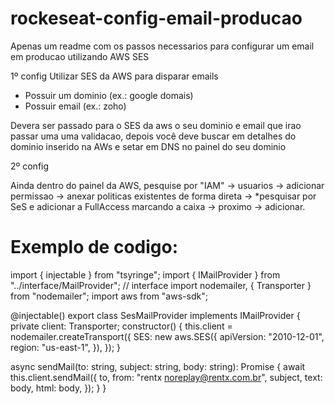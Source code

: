 # rockeseat-config-email-producao
Apenas um readme com os passos necessarios para configurar um email em producao utilizando AWS SES

1º config
Utilizar SES da AWS para disparar emails
- Possuir um dominio (ex.: google domais)
- Possuir email (ex.: zoho)

Devera ser passado para o SES da aws o seu dominio e email que irao passar uma uma validacao, depois você deve buscar em detalhes do dominio inserido na AWs e setar em DNS no painel do seu dominio

2º config

Ainda dentro do painel da AWS, pesquise por "IAM" -> usuarios -> adicionar permissao -> anexar politicas existentes de forma direta -> *pesquisar por SeS  e adicionar a FullAccess marcando a caixa -> proximo -> adicionar.

# Exemplo de codigo:

import { injectable } from "tsyringe";
import { IMailProvider } from "../interface/MailProvider"; // interface
import nodemailer, { Transporter } from "nodemailer";
import aws from "aws-sdk";

@injectable()
export class SesMailProvider implements IMailProvider {
  private client: Transporter;
  constructor() {
    this.client = nodemailer.createTransport({
      SES: new aws.SES({
        apiVersion: "2010-12-01",
        region: "us-east-1",
      }),
    });
  }

  async sendMail(to: string, subject: string, body: string): Promise<void> {
    await this.client.sendMail({
      to,
      from: "rentx <noreplay@rentx.com.br>",
      subject,
      text: body,
      html: body,
    });
  }
}
